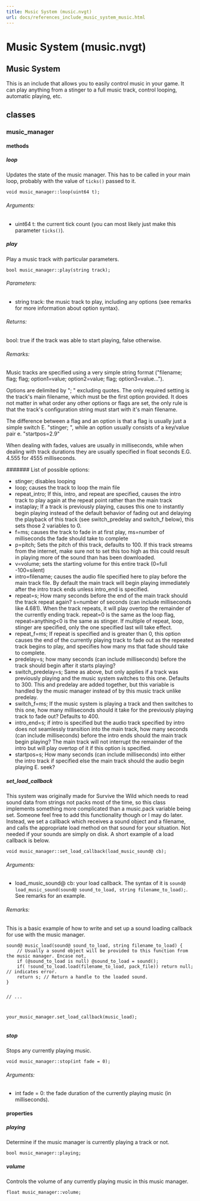 ```yaml
---
title: Music System (music.nvgt)
url: docs/references_include_music_system_music.html
---
```


<h1>Music System (music.nvgt)</h1>
<h2>Music System</h2>
<p>This is an include that allows you to easily control music in your game. It can play anything from a stinger to a full music track, control looping, automatic playing, etc.</p>
<h2>classes</h2>
<h3>music_manager</h3>
<h4>methods</h4>
<h5>loop</h5>
<p>Updates the state of the music manager. This has to be called in your main loop, probably with the value of <code>ticks()</code> passed to it.</p>
<p><code>void music_manager::loop(uint64 t);</code></p>
<h6>Arguments:</h6>
<ul>
<li>uint64 t: the current tick count (you can most likely just make this parameter <code>ticks()</code>).</li>
</ul>
<h5>play</h5>
<p>Play a music track with particular parameters.</p>
<p><code>bool music_manager::play(string track);</code></p>
<h6>Parameters:</h6>
<ul>
<li>string track: the music track to play, including any options (see remarks for more information about option syntax).</li>
</ul>
<h6>Returns:</h6>
<p>bool: true if the track was able to start playing, false otherwise.</p>
<h6>Remarks:</h6>
<p>Music tracks are specified using a very simple string format (&quot;filename; flag; flag; option1=value; option2=value; flag; option3=value...&quot;).</p>
<p>Options are delimited by &quot;; &quot; excluding quotes. The only required setting is the track's main filename, which must be the first option provided. It does not matter in what order any other options or flags are set, the only rule is that the track's configuration string must start with it's main filename.</p>
<p>The difference between a flag and an option is that a flag is usually just a simple switch E. &quot;stinger; &quot;, while an option usually consists of a key/value pair e. &quot;startpos=2.9&quot;</p>
<p>When dealing with fades, values are usually in milliseconds, while when dealing with track durations they are usually specified in float seconds E.G. 4.555 for 4555 milliseconds.</p>
<p>####### List of possible options:</p>
<ul>
<li>stinger; disables looping</li>
<li>loop; causes the track to loop the main file</li>
<li>repeat_intro; If this, intro, and repeat are specified, causes the intro track to play again at the repeat point rather than the main track</li>
<li>instaplay; If a track is previously playing, causes this one to instantly begin playing instead of the default behavior of fading out and delaying the playback of this track (see switch_predelay and switch_f below), this sets those 2 variables to 0.</li>
<li>f=ms; causes the track to fade in at first play, ms=number of milliseconds the fade should take to complete</li>
<li>p=pitch; Sets the pitch of this track, defaults to 100. If this track streams from the internet, make sure not to set this too high as this could result in playing more of the sound than has been downloaded.</li>
<li>v=volume; sets the starting volume for this entire track (0=full -100=silent)</li>
<li>intro=filename; causes the audio file specified here to play before the main track file. By default the main track will begin playing immediately after the intro track ends unless intro_end is specified.</li>
<li>repeat=s; How many seconds before the end of the main track should the track repeat again? s=number of seconds (can include milliseconds like 4.681). When the track repeats, it will play overtop the remainder of the currently ending track. repeat=0 is the same as the loop flag, repeat=anything&lt;0 is the same as stinger. If multiple of repeat, loop, stinger are specified, only the one specified last will take effect.</li>
<li>repeat_f=ms; If repeat is specified and is greater than 0, this option causes the end of the currently playing track to fade out as the repeated track begins to play, and specifies how many ms that fade should take to complete.</li>
<li>predelay=s; how many seconds (can include milliseconds) before the track should begin after it starts playing?</li>
<li>switch_predelay=s; Same as above, but only applies if a track was previously playing and the music system switches to this one. Defaults to 300. This and predelay are added together, but this variable is handled by the music manager instead of by this music track unlike predelay.</li>
<li>switch_f=ms; If the music system is playing a track and then switches to this one, how many milliseconds should it take for the previously playing track to fade out? Defaults to 400.</li>
<li>intro_end=s; if intro is specified but the audio track specified by intro does not seamlessly transition into the main track, how many seconds (can include milliseconds) before the intro ends should the main track begin playing? The main track will not interrupt the remainder of the intro but will play overtop of it if this option is specified.</li>
<li>startpos=s; How many seconds (can include milliseconds) into either the intro track if specified else the main track should the audio begin playing E. seek?</li>
</ul>
<h5>set_load_callback</h5>
<p>This system was originally made for Survive the Wild which needs to read sound data from strings not packs most of the time, so this class implements something more complicated than a music.pack variable being set. Someone feel free to add this functionality though or I may do later. Instead, we set a callback which receives a sound object and a filename, and calls the appropriate load method on that sound for your situation. Not needed if your sounds are simply on disk. A short example of a load callback is below.</p>
<p><code>void music_manager::set_load_callback(load_music_sound@ cb);</code></p>
<h6>Arguments:</h6>
<ul>
<li>load_music_sound@ cb: your load callback. The syntax of it is <code>sound@ load_music_sound(sound@ sound_to_load, string filename_to_load);</code>. See remarks for an example.</li>
</ul>
<h6>Remarks:</h6>
<p>This is a basic example of how to write and set up a sound loading callback for use with the music manager.</p>
<pre><code>sound@ music_load(sound@ sound_to_load, string filename_to_load) {
	// Usually a sound object will be provided to this function from the music manager. Encase not,
	if (@sound_to_load is null) @sound_to_load = sound();
	if( !sound_to_load.load(filename_to_load, pack_file)) return null; // indicates error.
	return s; // Return a handle to the loaded sound.
}

// ...

your_music_manager.set_load_callback(music_load);
</code></pre>
<h5>stop</h5>
<p>Stops any currently playing music.</p>
<p><code>void music_manager::stop(int fade = 0);</code></p>
<h6>Arguments:</h6>
<ul>
<li>int fade = 0: the fade duration of the currently playing music (in milliseconds).</li>
</ul>
<h4>properties</h4>
<h5>playing</h5>
<p>Determine if the music manager is currently playing a track or not.</p>
<p><code>bool music_manager::playing;</code></p>
<h5>volume</h5>
<p>Controls the volume of any currently playing music in this music manager.</p>
<p><code>float music_manager::volume;</code></p>
